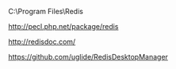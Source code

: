 C:\Program Files\Redis

http://pecl.php.net/package/redis

http://redisdoc.com/

https://github.com/uglide/RedisDesktopManager